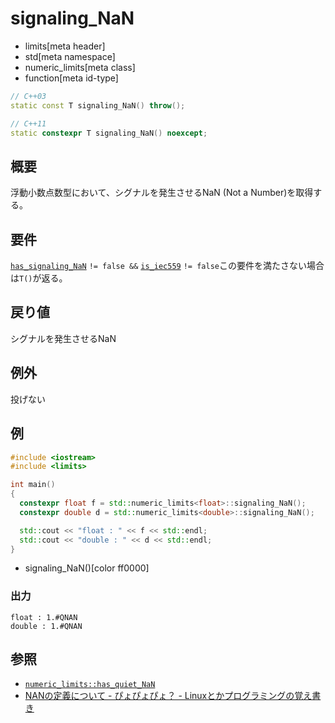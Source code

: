 # signaling_NaN
* limits[meta header]
* std[meta namespace]
* numeric_limits[meta class]
* function[meta id-type]

```cpp
// C++03
static const T signaling_NaN() throw();

// C++11
static constexpr T signaling_NaN() noexcept;
```

## 概要
浮動小数点数型において、シグナルを発生させるNaN (Not a Number)を取得する。


## 要件
[`has_signaling_NaN`](has_signaling_nan.md) `!= false &&` [`is_iec559`](is_iec559.md) `!= false`この要件を満たさない場合は`T()`が返る。


## 戻り値
シグナルを発生させるNaN


## 例外
投げない


## 例
```cpp example
#include <iostream>
#include <limits>

int main()
{
  constexpr float f = std::numeric_limits<float>::signaling_NaN();
  constexpr double d = std::numeric_limits<double>::signaling_NaN();

  std::cout << "float : " << f << std::endl;
  std::cout << "double : " << d << std::endl;
}
```
* signaling_NaN()[color ff0000]

### 出力
```
float : 1.#QNAN
double : 1.#QNAN
```

## 参照
* [`numeric_limits::has_quiet_NaN`](has_quiet_nan.md)
* [NANの定義について - ぴょぴょぴょ？ - Linuxとかプログラミングの覚え書き](http://d.hatena.ne.jp/pyopyopyo/20100330/p1)

